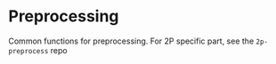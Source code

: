 # Preprocessing

Common functions for preprocessing. For 2P specific part, see the `2p-preprocess` repo